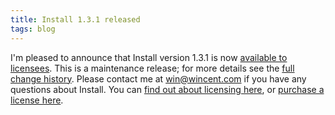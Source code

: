 ```yaml
---
title: Install 1.3.1 released
tags: blog
---
```


I'm pleased to announce that Install version 1.3.1 is now [available to licensees](http://wincent.com/a/products/install/download/). This is a maintenance release; for more details see the [full change history](http://wincent.com/a/products/install/history/). Please contact me at <win@wincent.com> if you have any questions about Install. You can [find out about licensing here](http://wincent.com/a/products/install/licensing/), or [purchase a license here](https://wincent.com/a/products/install/purchase/).
